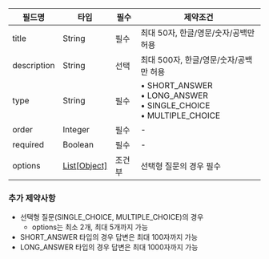 
| 필드명         | 타입                                               | 필수         | 제약조건                                                                          |
|-------------|--------------------------------------------------|-------------|---------------------------------------------------------------------------------|
| title       | String                                           | 필수         | 최대 50자, 한글/영문/숫자/공백만 허용                                                   |
| description | String                                           | 선택         | 최대 500자, 한글/영문/숫자/공백만 허용                                                  |
| type        | String                                           | 필수         | • SHORT_ANSWER<br>• LONG_ANSWER<br>• SINGLE_CHOICE<br>• MULTIPLE_CHOICE         |
| order       | Integer                                          | 필수         | -                                                                               |
| required    | Boolean                                          | 필수         | -                                                                               |
| options     | [List[Object]](SurveyQuestionSelectOptionDto.md) | 조건부        | 선택형 질문의 경우 필수                                                              |

### 추가 제약사항
- 선택형 질문(SINGLE_CHOICE, MULTIPLE_CHOICE)의 경우
    - options는 최소 2개, 최대 5개까지 가능
- SHORT_ANSWER 타입의 경우 답변은 최대 100자까지 가능
- LONG_ANSWER 타입의 경우 답변은 최대 1000자까지 가능